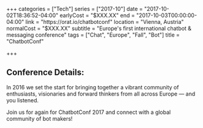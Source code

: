 +++
categories = ["Tech"]
series = ["2017-10"]
date = "2017-10-02T18:36:52-04:00"
earlyCost = "$XXX.XX"
end = "2017-10-03T00:00:00-04:00"
link = "https://orat.io/chatbotconf"
location = "Vienna, Austria"
normalCost = "$XXX.XX"
subtitle = "Europe's first international chatbot & messaging conference"
tags = ["Chat", "Europe", "Fall", "Bot"]
title = "ChatbotConf"

+++


## Conference Details: 

In 2016 we set the start for bringing together a vibrant community of enthusiasts, visionaries and forward thinkers from all across Europe — and you listened.

Join us for again for ChatbotConf 2017 and connect with a global community of bot makers!
